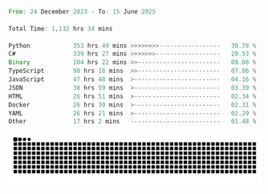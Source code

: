 <!--START_SECTION:waka-->

```rust
From: 24 December 2023 - To: 15 June 2025

Total Time: 1,132 hrs 34 mins

Python            353 hrs 49 mins >>>>>>>>-----------------   30.78 %
C#                339 hrs 27 mins >>>>>>>------------------   29.53 %
Binary            104 hrs 22 mins >>-----------------------   09.08 %
TypeScript        90 hrs 18 mins  >>-----------------------   07.86 %
JavaScript        47 hrs 48 mins  >------------------------   04.16 %
JSON              38 hrs 59 mins  >------------------------   03.39 %
HTML              26 hrs 51 mins  >------------------------   02.34 %
Docker            26 hrs 30 mins  >------------------------   02.31 %
YAML              26 hrs 21 mins  >------------------------   02.29 %
Other             17 hrs 2 mins   -------------------------   01.48 %
```

<!--END_SECTION:waka-->


<picture>
  <source media="(prefers-color-scheme: dark)" srcset="https://raw.githubusercontent.com/jeerawut97/jeerawut97/output/github-contribution-grid-snake.svg">
  <img alt="github contribution grid snake animation" src="https://raw.githubusercontent.com/jeerawut97/jeerawut97/output/github-contribution-grid-snake.svg">
</picture>
